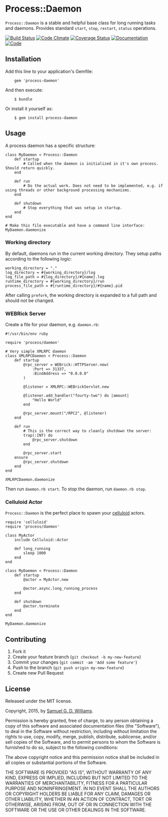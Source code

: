 # Process::Daemon

`Process::Daemon` is a stable and helpful base class for long running tasks and daemons. Provides standard `start`, `stop`, `restart`, `status` operations.

[![Build Status](https://travis-ci.org/ioquatix/process-daemon.svg?branch=master)](https://travis-ci.org/ioquatix/process-daemon)
[![Code Climate](https://codeclimate.com/github/ioquatix/process-daemon.png)](https://codeclimate.com/github/ioquatix/process-daemon)
[![Coverage Status](https://coveralls.io/repos/ioquatix/process-daemon/badge.svg?branch=master)](https://coveralls.io/r/ioquatix/process-daemon?branch=master)
[![Documentation](http://img.shields.io/badge/yard-docs-blue.svg)](http://www.rubydoc.info/gems/process-daemon)
[![Code](http://img.shields.io/badge/github-code-blue.svg)](https://github.com/ioquatix/process-daemon)

## Installation

Add this line to your application's Gemfile:

		gem 'process-daemon'

And then execute:

		$ bundle

Or install it yourself as:

		$ gem install process-daemon

## Usage

A process daemon has a specific structure:

	class MyDaemon < Process::Daemon
		def startup
			# Called when the daemon is initialized in it's own process. Should return quickly.
		end
		
		def run
			# Do the actual work. Does not need to be implemented, e.g. if using threads or other background processing mechanisms.
		end
		
		def shutdown
			# Stop everything that was setup in startup.
		end
	end
	
	# Make this file executable and have a command line interface:
	MyDaemon.daemonize

### Working directory

By default, daemons run in the current working directory. They setup paths according to the following logic:

	working_directory = "."
	log_directory = #{working_directory}/log
	log_file_path = #{log_directory}/#{name}.log
	runtime_directory = #{working_directory}/run
	process_file_path = #{runtime_directory}/#{name}.pid

After calling `prefork`, the working directory is expanded to a full path and should not be changed.

### WEBRick Server

Create a file for your daemon, e.g. `daemon.rb`:

	#!/usr/bin/env ruby
	
	require 'process/daemon'
	
	# Very simple XMLRPC daemon
	class XMLRPCDaemon < Process::Daemon
		def startup
			@rpc_server = WEBrick::HTTPServer.new(
				:Port => 31337,
				:BindAddress => "0.0.0.0"
			)
			
			@listener = XMLRPC::WEBrickServlet.new
			
			@listener.add_handler("fourty-two") do |amount|
				"Hello World"
			end
			
			@rpc_server.mount("/RPC2", @listener)
		end
		
		def run
			# This is the correct way to cleanly shutdown the server:
			trap(:INT) do
				@rpc_server.shutdown
			end
			
			@rpc_server.start
		ensure
			@rpc_server.shutdown
		end
	end
	
	XMLRPCDaemon.daemonize

Then run `daemon.rb start`. To stop the daemon, run `daemon.rb stop`.

### Celluloid Actor

`Process::Daemon` is the perfect place to spawn your [celluloid](https://celluloid.io) actors.

	require 'celluloid'
	require 'process/daemon'
	
	class MyActor
		include Celluloid::Actor
		
		def long_running
			sleep 1000
		end
	end
	
	class MyDaemon < Process::Daemon
		def startup
			@actor = MyActor.new
			
			@actor.async.long_running_process
		end
		
		def shutdown
			@actor.terminate
		end
	end
	
	MyDaemon.daemonize

## Contributing

1. Fork it
2. Create your feature branch (`git checkout -b my-new-feature`)
3. Commit your changes (`git commit -am 'Add some feature'`)
4. Push to the branch (`git push origin my-new-feature`)
5. Create new Pull Request

## License

Released under the MIT license.

Copyright, 2015, by [Samuel G. D. Williams](http://www.codeotaku.com/samuel-williams).

Permission is hereby granted, free of charge, to any person obtaining a copy
of this software and associated documentation files (the "Software"), to deal
in the Software without restriction, including without limitation the rights
to use, copy, modify, merge, publish, distribute, sublicense, and/or sell
copies of the Software, and to permit persons to whom the Software is
furnished to do so, subject to the following conditions:

The above copyright notice and this permission notice shall be included in
all copies or substantial portions of the Software.

THE SOFTWARE IS PROVIDED "AS IS", WITHOUT WARRANTY OF ANY KIND, EXPRESS OR
IMPLIED, INCLUDING BUT NOT LIMITED TO THE WARRANTIES OF MERCHANTABILITY,
FITNESS FOR A PARTICULAR PURPOSE AND NONINFRINGEMENT. IN NO EVENT SHALL THE
AUTHORS OR COPYRIGHT HOLDERS BE LIABLE FOR ANY CLAIM, DAMAGES OR OTHER
LIABILITY, WHETHER IN AN ACTION OF CONTRACT, TORT OR OTHERWISE, ARISING FROM,
OUT OF OR IN CONNECTION WITH THE SOFTWARE OR THE USE OR OTHER DEALINGS IN
THE SOFTWARE.
